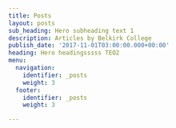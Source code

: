 ```yaml
---
title: Posts
layout: posts
sub_heading: Hero subheading text 1
description: Articles by Belkirk College
publish_date: '2017-11-01T03:00:00.000+00:00'
heading: Hero headingsssss TEO2
menu:
  navigation:
    identifier: _posts
    weight: 3
  footer:
    identifier: _posts
    weight: 3

---
```

